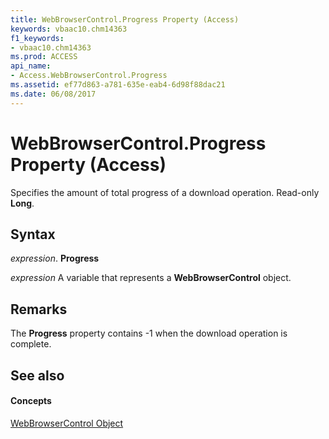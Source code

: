 ```yaml
---
title: WebBrowserControl.Progress Property (Access)
keywords: vbaac10.chm14363
f1_keywords:
- vbaac10.chm14363
ms.prod: ACCESS
api_name:
- Access.WebBrowserControl.Progress
ms.assetid: ef77d863-a781-635e-eab4-6d98f88dac21
ms.date: 06/08/2017
---
```



# WebBrowserControl.Progress Property (Access)

Specifies the amount of total progress of a download operation. Read-only  **Long**.


## Syntax

 _expression_. **Progress**

 _expression_ A variable that represents a **WebBrowserControl** object.


## Remarks

The  **Progress** property contains -1 when the download operation is complete.


## See also


#### Concepts


[WebBrowserControl Object](webbrowsercontrol-object-access.md)


